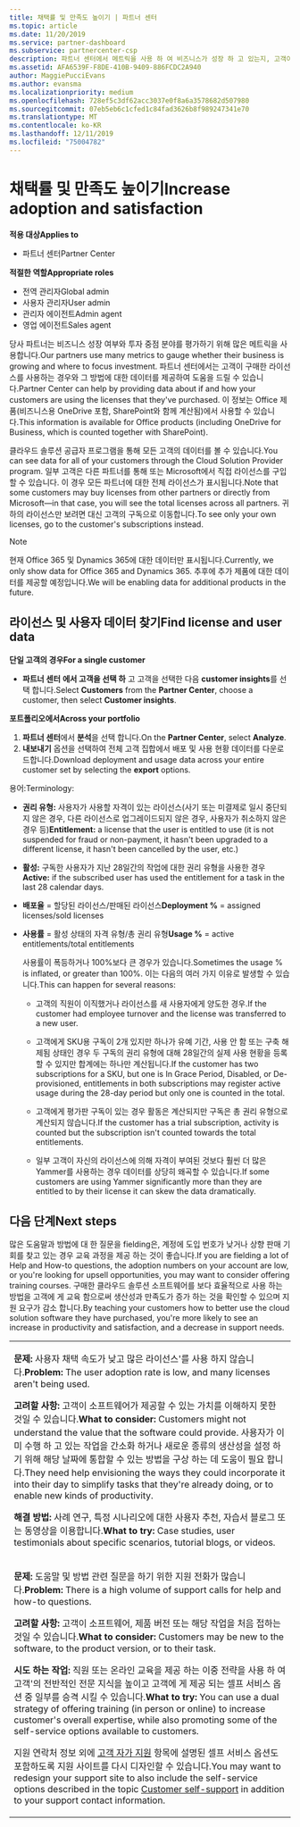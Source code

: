 ```yaml
---
title: 채택률 및 만족도 높이기 | 파트너 센터
ms.topic: article
ms.date: 11/20/2019
ms.service: partner-dashboard
ms.subservice: partnercenter-csp
description: 파트너 센터에서 메트릭을 사용 하 여 비즈니스가 성장 하 고 있는지, 고객이 라이선스를 사용 하는 방법 및 투자에 집중할 수 있는지를 확인 하는 방법을 알아봅니다.
ms.assetid: AFA6539F-F8DE-410B-9409-886FCDC2A940
author: MaggiePucciEvans
ms.author: evansma
ms.localizationpriority: medium
ms.openlocfilehash: 728ef5c3df62acc3037e0f8a6a3578682d507980
ms.sourcegitcommit: 07eb5eb6c1cfed1c84fad3626b8f989247341e70
ms.translationtype: MT
ms.contentlocale: ko-KR
ms.lasthandoff: 12/11/2019
ms.locfileid: "75004782"
---
```

# <a name="increase-adoption-and-satisfaction"></a><span data-ttu-id="c2b4a-103">채택률 및 만족도 높이기</span><span class="sxs-lookup"><span data-stu-id="c2b4a-103">Increase adoption and satisfaction</span></span>

<span data-ttu-id="c2b4a-104">**적용 대상**</span><span class="sxs-lookup"><span data-stu-id="c2b4a-104">**Applies to**</span></span>

-  <span data-ttu-id="c2b4a-105">파트너 센터</span><span class="sxs-lookup"><span data-stu-id="c2b4a-105">Partner Center</span></span>

<span data-ttu-id="c2b4a-106">**적절한 역할**</span><span class="sxs-lookup"><span data-stu-id="c2b4a-106">**Appropriate roles**</span></span>
-   <span data-ttu-id="c2b4a-107">전역 관리자</span><span class="sxs-lookup"><span data-stu-id="c2b4a-107">Global admin</span></span>
-   <span data-ttu-id="c2b4a-108">사용자 관리자</span><span class="sxs-lookup"><span data-stu-id="c2b4a-108">User admin</span></span>
-   <span data-ttu-id="c2b4a-109">관리자 에이전트</span><span class="sxs-lookup"><span data-stu-id="c2b4a-109">Admin agent</span></span>
-   <span data-ttu-id="c2b4a-110">영업 에이전트</span><span class="sxs-lookup"><span data-stu-id="c2b4a-110">Sales agent</span></span>

<span data-ttu-id="c2b4a-111">당사 파트너는 비즈니스 성장 여부와 투자 중점 분야를 평가하기 위해 많은 메트릭을 사용합니다.</span><span class="sxs-lookup"><span data-stu-id="c2b4a-111">Our partners use many metrics to gauge whether their business is growing and where to focus investment.</span></span> <span data-ttu-id="c2b4a-112">파트너 센터에서는 고객이 구매한 라이선스를 사용하는 경우와 그 방법에 대한 데이터를 제공하여 도움을 드릴 수 있습니다.</span><span class="sxs-lookup"><span data-stu-id="c2b4a-112">Partner Center can help by providing data about if and how your customers are using the licenses that they've purchased.</span></span> <span data-ttu-id="c2b4a-113">이 정보는 Office 제품(비즈니스용 OneDrive 포함, SharePoint와 함께 계산됨)에서 사용할 수 있습니다.</span><span class="sxs-lookup"><span data-stu-id="c2b4a-113">This information is available for Office products (including OneDrive for Business, which is counted together with SharePoint).</span></span>

<span data-ttu-id="c2b4a-114">클라우드 솔루션 공급자 프로그램을 통해 모든 고객의 데이터를 볼 수 있습니다.</span><span class="sxs-lookup"><span data-stu-id="c2b4a-114">You can see data for all of your customers through the Cloud Solution Provider program.</span></span> <span data-ttu-id="c2b4a-115">일부 고객은 다른 파트너를 통해 또는 Microsoft에서 직접 라이선스를 구입할 수 있습니다. 이 경우 모든 파트너에 대한 전체 라이선스가 표시됩니다.</span><span class="sxs-lookup"><span data-stu-id="c2b4a-115">Note that some customers may buy licenses from other partners or directly from Microsoft—in that case, you will see the total licenses across all partners.</span></span> <span data-ttu-id="c2b4a-116">귀하의 라이선스만 보려면 대신 고객의 구독으로 이동합니다.</span><span class="sxs-lookup"><span data-stu-id="c2b4a-116">To see only your own licenses, go to the customer's subscriptions instead.</span></span>

> [!NOTE]  
>  <span data-ttu-id="c2b4a-117">현재 Office 365 및 Dynamics 365에 대한 데이터만 표시됩니다.</span><span class="sxs-lookup"><span data-stu-id="c2b4a-117">Currently, we only show data for Office 365 and Dynamics 365.</span></span> <span data-ttu-id="c2b4a-118">추후에 추가 제품에 대한 데이터를 제공할 예정입니다.</span><span class="sxs-lookup"><span data-stu-id="c2b4a-118">We will be enabling data for additional products in the future.</span></span>

## <a name="find-license-and-user-data"></a><span data-ttu-id="c2b4a-119">라이선스 및 사용자 데이터 찾기</span><span class="sxs-lookup"><span data-stu-id="c2b4a-119">Find license and user data</span></span>


<span data-ttu-id="c2b4a-120">**단일 고객의 경우**</span><span class="sxs-lookup"><span data-stu-id="c2b4a-120">**For a single customer**</span></span>

-   <span data-ttu-id="c2b4a-121">**파트너 센터** **에서 고객을 선택 하** 고 고객을 선택한 다음 **customer insights**를 선택 합니다.</span><span class="sxs-lookup"><span data-stu-id="c2b4a-121">Select **Customers** from the **Partner Center**, choose a customer, then select **Customer insights**.</span></span>

<span data-ttu-id="c2b4a-122">**포트폴리오에서**</span><span class="sxs-lookup"><span data-stu-id="c2b4a-122">**Across your portfolio**</span></span>

1.  <span data-ttu-id="c2b4a-123">**파트너 센터**에서 **분석**을 선택 합니다.</span><span class="sxs-lookup"><span data-stu-id="c2b4a-123">On the **Partner Center**, select **Analyze**.</span></span>
2.  <span data-ttu-id="c2b4a-124">**내보내기** 옵션을 선택하여 전체 고객 집합에서 배포 및 사용 현황 데이터를 다운로드합니다.</span><span class="sxs-lookup"><span data-stu-id="c2b4a-124">Download deployment and usage data across your entire customer set by selecting the **export** options.</span></span>

<span data-ttu-id="c2b4a-125">용어:</span><span class="sxs-lookup"><span data-stu-id="c2b4a-125">Terminology:</span></span>

-   <span data-ttu-id="c2b4a-126">**권리 유형:** 사용자가 사용할 자격이 있는 라이선스(사기 또는 미결제로 일시 중단되지 않은 경우, 다른 라이선스로 업그레이드되지 않은 경우, 사용자가 취소하지 않은 경우 등)</span><span class="sxs-lookup"><span data-stu-id="c2b4a-126">**Entitlement:** a license that the user is entitled to use (it is not suspended for fraud or non-payment, it hasn't been upgraded to a different license, it hasn't been cancelled by the user, etc.)</span></span>

-   <span data-ttu-id="c2b4a-127">**활성:** 구독한 사용자가 지난 28일간의 작업에 대한 권리 유형을 사용한 경우</span><span class="sxs-lookup"><span data-stu-id="c2b4a-127">**Active:** if the subscribed user has used the entitlement for a task in the last 28 calendar days.</span></span>

-   <span data-ttu-id="c2b4a-128">**배포율** = 할당된 라이선스/판매된 라이선스</span><span class="sxs-lookup"><span data-stu-id="c2b4a-128">**Deployment %** = assigned licenses/sold licenses</span></span>

-   <span data-ttu-id="c2b4a-129">**사용률** = 활성 상태의 자격 유형/총 권리 유형</span><span class="sxs-lookup"><span data-stu-id="c2b4a-129">**Usage %** = active entitlements/total entitlements</span></span>

    <span data-ttu-id="c2b4a-130">사용률이 폭등하거나 100%보다 큰 경우가 있습니다.</span><span class="sxs-lookup"><span data-stu-id="c2b4a-130">Sometimes the usage % is inflated, or greater than 100%.</span></span> <span data-ttu-id="c2b4a-131">이는 다음의 여러 가지 이유로 발생할 수 있습니다.</span><span class="sxs-lookup"><span data-stu-id="c2b4a-131">This can happen for several reasons:</span></span>

    -   <span data-ttu-id="c2b4a-132">고객의 직원이 이직했거나 라이선스를 새 사용자에게 양도한 경우.</span><span class="sxs-lookup"><span data-stu-id="c2b4a-132">If the customer had employee turnover and the license was transferred to a new user.</span></span>

    -   <span data-ttu-id="c2b4a-133">고객에게 SKU용 구독이 2개 있지만 하나가 유예 기간, 사용 안 함 또는 구축 해제됨 상태인 경우 두 구독의 권리 유형에 대해 28일간의 실제 사용 현황을 등록할 수 있지만 합계에는 하나만 계산됩니다.</span><span class="sxs-lookup"><span data-stu-id="c2b4a-133">If the customer has two subscriptions for a SKU, but one is In Grace Period, Disabled, or De-provisioned, entitlements in both subscriptions may register active usage during the 28-day period but only one is counted in the total.</span></span>

    -   <span data-ttu-id="c2b4a-134">고객에게 평가판 구독이 있는 경우 활동은 계산되지만 구독은 총 권리 유형으로 계산되지 않습니다.</span><span class="sxs-lookup"><span data-stu-id="c2b4a-134">If the customer has a trial subscription, activity is counted but the subscription isn't counted towards the total entitlements.</span></span>

    -   <span data-ttu-id="c2b4a-135">일부 고객이 자신의 라이선스에 의해 자격이 부여된 것보다 훨씬 더 많은 Yammer를 사용하는 경우 데이터를 상당히 왜곡할 수 있습니다.</span><span class="sxs-lookup"><span data-stu-id="c2b4a-135">If some customers are using Yammer significantly more than they are entitled to by their license it can skew the data dramatically.</span></span>

## <a name="next-steps"></a><span data-ttu-id="c2b4a-136">다음 단계</span><span class="sxs-lookup"><span data-stu-id="c2b4a-136">Next steps</span></span>


<span data-ttu-id="c2b4a-137">많은 도움말과 방법에 대 한 질문을 fielding은, 계정에 도입 번호가 낮거나 상향 판매 기회를 찾고 있는 경우 교육 과정을 제공 하는 것이 좋습니다.</span><span class="sxs-lookup"><span data-stu-id="c2b4a-137">If you are fielding a lot of Help and How-to questions, the adoption numbers on your account are low, or you're looking for upsell opportunities, you may want to consider offering training courses.</span></span> <span data-ttu-id="c2b4a-138">구매한 클라우드 솔루션 소프트웨어를 보다 효율적으로 사용 하는 방법을 고객에 게 교육 함으로써 생산성과 만족도가 증가 하는 것을 확인할 수 있으며 지원 요구가 감소 합니다.</span><span class="sxs-lookup"><span data-stu-id="c2b4a-138">By teaching your customers how to better use the cloud solution software they have purchased, you're more likely to see an increase in productivity and satisfaction, and a decrease in support needs.</span></span>

<table>
<colgroup>
<col width="100%" />
</colgroup>
<tbody>
<tr class="odd">
<td><p><span data-ttu-id="c2b4a-139"><strong>문제:</strong> 사용자 채택 속도가 낮고 많은 라이선스&#39;를 사용 하지 않습니다.</span><span class="sxs-lookup"><span data-stu-id="c2b4a-139"><strong>Problem:</strong> The user adoption rate is low, and many licenses aren&#39;t being used.</span></span></p>
<p><span data-ttu-id="c2b4a-140"><strong>고려할 사항:</strong> 고객이 소프트웨어가 제공할 수 있는 가치를 이해하지 못한 것일 수 있습니다.</span><span class="sxs-lookup"><span data-stu-id="c2b4a-140"><strong>What to consider:</strong> Customers might not understand the value that the software could provide.</span></span> <span data-ttu-id="c2b4a-141">사용자가 이미 수행 하 고 있는 작업을 간소화 하거나 새로운 종류의 생산성을 설정 하기 위해 해당 날짜에 통합할 수 있는 방법을 구상 하는 데 도움이 필요 합니다.</span><span class="sxs-lookup"><span data-stu-id="c2b4a-141">They need help envisioning the ways they could incorporate it into their day to simplify tasks that they're already doing, or to enable new kinds of productivity.</span></span></p>
<p><span data-ttu-id="c2b4a-142"><strong>해결 방법:</strong> 사례 연구, 특정 시나리오에 대한 사용자 추천, 자습서 블로그 또는 동영상을 이용합니다.</span><span class="sxs-lookup"><span data-stu-id="c2b4a-142"><strong>What to try:</strong> Case studies, user testimonials about specific scenarios, tutorial blogs, or videos.</span></span></p></td>
</tr>
<tr class="even">
<td><p><span data-ttu-id="c2b4a-143"><strong>문제:</strong> 도움말 및 방법 관련 질문을 하기 위한 지원 전화가 많습니다.</span><span class="sxs-lookup"><span data-stu-id="c2b4a-143"><strong>Problem:</strong> There is a high volume of support calls for help and how-to questions.</span></span></p>
<p><span data-ttu-id="c2b4a-144"><strong>고려할 사항:</strong> 고객이 소프트웨어, 제품 버전 또는 해당 작업을 처음 접하는 것일 수 있습니다.</span><span class="sxs-lookup"><span data-stu-id="c2b4a-144"><strong>What to consider:</strong> Customers may be new to the software, to the product version, or to their task.</span></span></p>
<p><span data-ttu-id="c2b4a-145"><strong>시도 하는 작업:</strong> 직원 또는 온라인 교육을 제공 하는 이중 전략을 사용 하 여 고객&#39;의 전반적인 전문 지식을 높이고 고객에 게 제공 되는 셀프 서비스 옵션 중 일부를 승격 시킬 수 있습니다.</span><span class="sxs-lookup"><span data-stu-id="c2b4a-145"><strong>What to try:</strong> You can use a dual strategy of offering training (in person or online) to increase customer&#39;s overall expertise, while also promoting some of the self-service options available to customers.</span></span></p>
<p><span data-ttu-id="c2b4a-146">지원 연락처 정보 외에 <a href="customer-self-support.md" data-raw-source="[Customer self-support](customer-self-support.md)">고객 자가 지원</a> 항목에 설명된 셀프 서비스 옵션도 포함하도록 지원 사이트를 다시 디자인할 수 있습니다.</span><span class="sxs-lookup"><span data-stu-id="c2b4a-146">You may want to redesign your support site to also include the self-service options described in the topic <a href="customer-self-support.md" data-raw-source="[Customer self-support](customer-self-support.md)">Customer self-support</a> in addition to your support contact information.</span></span></p></td>
</tr>
</tbody>
</table>

 

 

 



